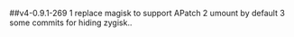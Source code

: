 ##v4-0.9.1-269
1 replace magisk to support APatch
2 umount by default
3 some commits for hiding zygisk..